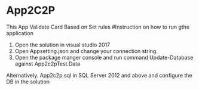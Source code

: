 # App2C2P
This App Validate Card Based on Set rules
#Instruction on how to run gthe application
1. Open  the solution in visual studio 2017
2. Open Appsetting.json and change your connection string.
3. Open the package manger console and run command Update-Database against App2c2pTest.Data

Alternatively. App2c2p.sql in SQL Server 2012 and above and configure the DB in the solution
